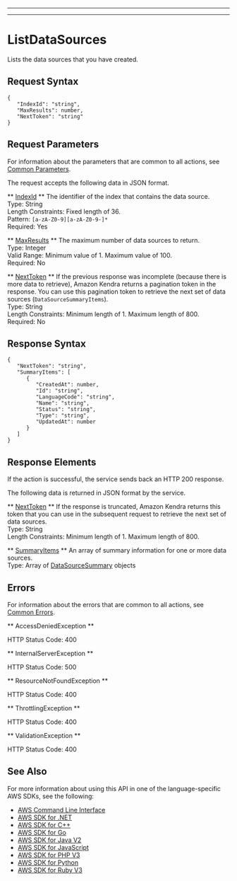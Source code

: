 --------

--------

# ListDataSources<a name="API_ListDataSources"></a>

Lists the data sources that you have created\.

## Request Syntax<a name="API_ListDataSources_RequestSyntax"></a>

```
{
   "IndexId": "string",
   "MaxResults": number,
   "NextToken": "string"
}
```

## Request Parameters<a name="API_ListDataSources_RequestParameters"></a>

For information about the parameters that are common to all actions, see [Common Parameters](CommonParameters.md)\.

The request accepts the following data in JSON format\.

 ** [IndexId](#API_ListDataSources_RequestSyntax) **   <a name="Kendra-ListDataSources-request-IndexId"></a>
The identifier of the index that contains the data source\.  
Type: String  
Length Constraints: Fixed length of 36\.  
Pattern: `[a-zA-Z0-9][a-zA-Z0-9-]*`   
Required: Yes

 ** [MaxResults](#API_ListDataSources_RequestSyntax) **   <a name="Kendra-ListDataSources-request-MaxResults"></a>
The maximum number of data sources to return\.  
Type: Integer  
Valid Range: Minimum value of 1\. Maximum value of 100\.  
Required: No

 ** [NextToken](#API_ListDataSources_RequestSyntax) **   <a name="Kendra-ListDataSources-request-NextToken"></a>
If the previous response was incomplete \(because there is more data to retrieve\), Amazon Kendra returns a pagination token in the response\. You can use this pagination token to retrieve the next set of data sources \(`DataSourceSummaryItems`\)\.   
Type: String  
Length Constraints: Minimum length of 1\. Maximum length of 800\.  
Required: No

## Response Syntax<a name="API_ListDataSources_ResponseSyntax"></a>

```
{
   "NextToken": "string",
   "SummaryItems": [ 
      { 
         "CreatedAt": number,
         "Id": "string",
         "LanguageCode": "string",
         "Name": "string",
         "Status": "string",
         "Type": "string",
         "UpdatedAt": number
      }
   ]
}
```

## Response Elements<a name="API_ListDataSources_ResponseElements"></a>

If the action is successful, the service sends back an HTTP 200 response\.

The following data is returned in JSON format by the service\.

 ** [NextToken](#API_ListDataSources_ResponseSyntax) **   <a name="Kendra-ListDataSources-response-NextToken"></a>
If the response is truncated, Amazon Kendra returns this token that you can use in the subsequent request to retrieve the next set of data sources\.   
Type: String  
Length Constraints: Minimum length of 1\. Maximum length of 800\.

 ** [SummaryItems](#API_ListDataSources_ResponseSyntax) **   <a name="Kendra-ListDataSources-response-SummaryItems"></a>
An array of summary information for one or more data sources\.  
Type: Array of [DataSourceSummary](API_DataSourceSummary.md) objects

## Errors<a name="API_ListDataSources_Errors"></a>

For information about the errors that are common to all actions, see [Common Errors](CommonErrors.md)\.

 ** AccessDeniedException **   
  
HTTP Status Code: 400

 ** InternalServerException **   
  
HTTP Status Code: 500

 ** ResourceNotFoundException **   
  
HTTP Status Code: 400

 ** ThrottlingException **   
  
HTTP Status Code: 400

 ** ValidationException **   
  
HTTP Status Code: 400

## See Also<a name="API_ListDataSources_SeeAlso"></a>

For more information about using this API in one of the language\-specific AWS SDKs, see the following:
+  [AWS Command Line Interface](https://docs.aws.amazon.com/goto/aws-cli/kendra-2019-02-03/ListDataSources) 
+  [AWS SDK for \.NET](https://docs.aws.amazon.com/goto/DotNetSDKV3/kendra-2019-02-03/ListDataSources) 
+  [AWS SDK for C\+\+](https://docs.aws.amazon.com/goto/SdkForCpp/kendra-2019-02-03/ListDataSources) 
+  [AWS SDK for Go](https://docs.aws.amazon.com/goto/SdkForGoV1/kendra-2019-02-03/ListDataSources) 
+  [AWS SDK for Java V2](https://docs.aws.amazon.com/goto/SdkForJavaV2/kendra-2019-02-03/ListDataSources) 
+  [AWS SDK for JavaScript](https://docs.aws.amazon.com/goto/AWSJavaScriptSDK/kendra-2019-02-03/ListDataSources) 
+  [AWS SDK for PHP V3](https://docs.aws.amazon.com/goto/SdkForPHPV3/kendra-2019-02-03/ListDataSources) 
+  [AWS SDK for Python](https://docs.aws.amazon.com/goto/boto3/kendra-2019-02-03/ListDataSources) 
+  [AWS SDK for Ruby V3](https://docs.aws.amazon.com/goto/SdkForRubyV3/kendra-2019-02-03/ListDataSources) 